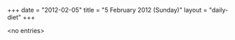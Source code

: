+++
date = "2012-02-05"
title = "5 February 2012 (Sunday)"
layout = "daily-diet"
+++

\<no entries\>